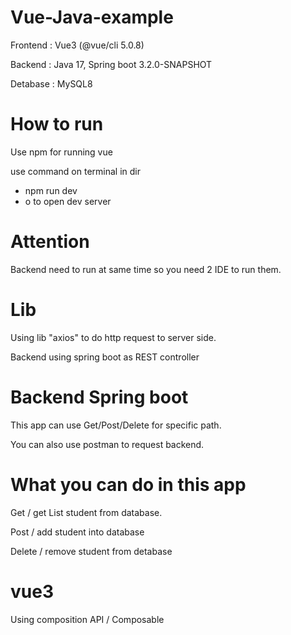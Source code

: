 # Vue-Java-example
Frontend : Vue3 (@vue/cli 5.0.8)

Backend : Java 17, Spring boot 3.2.0-SNAPSHOT

Detabase : MySQL8

# How to run
Use npm for running vue

use command on terminal in dir
- npm run dev
- o to open dev server

# Attention
Backend need to run at same time so you need 2 IDE to run them.

# Lib
Using lib "axios" to do http request to server side.

Backend using spring boot as REST controller

# Backend Spring boot
This app can use Get/Post/Delete for specific path.

You can also use postman to request backend.

# What you can do in this app
Get / get List student from database.

Post / add student into database

Delete / remove student from detabase

# vue3 
Using composition API / Composable 
